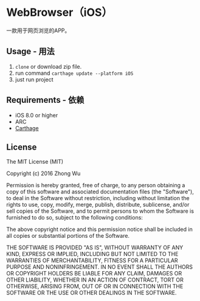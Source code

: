 WebBrowser（iOS）
=======================

一款用于网页浏览的APP。

  
## Usage - 用法
  1. `clone` or download zip file.
  2. run command `carthage update --platform iOS`
  3. just run project
  
## Requirements - 依赖
* iOS 8.0 or higher
* ARC
* [Carthage](https://github.com/Carthage/Carthage)


## License

The MIT License (MIT)

Copyright (c) 2016 Zhong Wu

Permission is hereby granted, free of charge, to any person obtaining a copy
of this software and associated documentation files (the "Software"), to deal
in the Software without restriction, including without limitation the rights
to use, copy, modify, merge, publish, distribute, sublicense, and/or sell
copies of the Software, and to permit persons to whom the Software is
furnished to do so, subject to the following conditions:

The above copyright notice and this permission notice shall be included in all
copies or substantial portions of the Software.

THE SOFTWARE IS PROVIDED "AS IS", WITHOUT WARRANTY OF ANY KIND, EXPRESS OR
IMPLIED, INCLUDING BUT NOT LIMITED TO THE WARRANTIES OF MERCHANTABILITY,
FITNESS FOR A PARTICULAR PURPOSE AND NONINFRINGEMENT. IN NO EVENT SHALL THE
AUTHORS OR COPYRIGHT HOLDERS BE LIABLE FOR ANY CLAIM, DAMAGES OR OTHER
LIABILITY, WHETHER IN AN ACTION OF CONTRACT, TORT OR OTHERWISE, ARISING FROM,
OUT OF OR IN CONNECTION WITH THE SOFTWARE OR THE USE OR OTHER DEALINGS IN THE
SOFTWARE.

